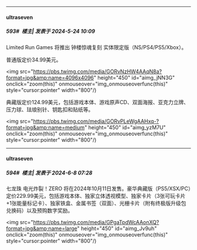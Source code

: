 ﻿
*****

####  ultraseven  
##### 593#         楼主| 发表于 2024-5-24 10:09

Limited Run Games 将推出 钟楼惊魂复刻 实体限定版（NS/PS4/PS5/Xbox）。

普通版定价34.99美元。

<img src="https://pbs.twimg.com/media/GORvNzHW4AAqN8a?format=jpg&amp;name=4096x4096" height="450" id="aimg_jNN3G" onclick="zoom(this)" onmouseover="img_onmouseoverfunc(this)" style="cursor:pointer" width="800"/)

典藏版定价124.99美元，包括游戏本体、游戏原声CD、双面海报、亚克力立牌、压力球、珐琅别针、钥匙扣和贴纸等。

<img src="https://pbs.twimg.com/media/GORvPLeWgAAHxq-?format=jpg&amp;name=medium" height="450" id="aimg_yzM7U" onclick="zoom(this)" onmouseover="img_onmouseoverfunc(this)" style="cursor:pointer" width="800"/)

*****

####  ultraseven  
##### 594#         楼主| 发表于 2024-6-8 07:28

七龙珠 电光炸裂！ZERO 将在2024年10月11日发售。豪华典藏版（PS5/XSX/PC）定价229.99美元，包括游戏本体、独家立体透视模型、独家卡片（3张可玩卡片+1张能量标记卡）、独家铁盒、金属书签（双面）、光栅卡片（附有终极版升级包兑换码）以及预购数字奖励。

<img src="https://pbs.twimg.com/media/GPgaTpdWcAAonXQ?format=jpg&amp;name=large" height="450" id="aimg_Jv9uh" onclick="zoom(this)" onmouseover="img_onmouseoverfunc(this)" style="cursor:pointer" width="800"/)

